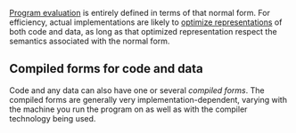 
[Program evaluation](XL-2-evaluation.md) is entirely defined in terms
of that normal form. For efficiency, actual implementations are
likely to [optimize representations](#compiled-forms-for-code-and-data)
of both code and data, as long as that optimized representation
respect the semantics associated with the normal form.



## Compiled forms for code and data

Code and any data can also have one or several _compiled forms_. The
compiled forms are generally very implementation-dependent, varying
with the machine you run the program on as well as with the compiler
technology being used.
